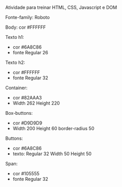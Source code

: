 Atividade para treinar HTML, CSS, Javascript e DOM

Fonte-family: Roboto

Body: cor #FFFFFF

Texto h1:

- cor #6A8C86
- fonte Regular 26

Texto h2:

- cor #FFFFFF
- fonte Regular 32

Container:

- cor #82AAA3
- Width 262 Height 220

Box-buttons:

- cor #D9D9D9
- Width 200 Height 60 border-radius 50

Buttons:

- cor #6A8C86
- texto: Regular 32 Width 50 Height 50

Span:

- cor #105555
- fonte Regular 32
